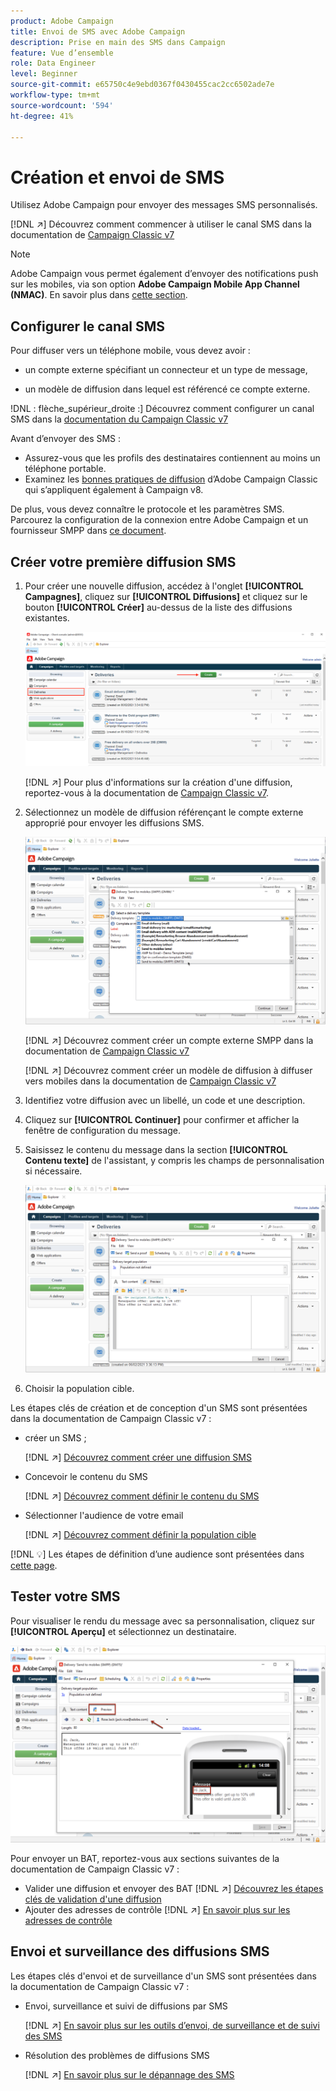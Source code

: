 ```yaml
---
product: Adobe Campaign
title: Envoi de SMS avec Adobe Campaign
description: Prise en main des SMS dans Campaign
feature: Vue d’ensemble
role: Data Engineer
level: Beginner
source-git-commit: e65750c4e9ebd0367f0430455cac2cc6502ade7e
workflow-type: tm+mt
source-wordcount: '594'
ht-degree: 41%

---
```


# Création et envoi de SMS

Utilisez Adobe Campaign pour envoyer des messages SMS personnalisés.

[!DNL :arrow_upper_right:] Découvrez comment commencer à utiliser le canal SMS dans la documentation de  [Campaign Classic v7](https://experienceleague.adobe.com/docs/campaign-classic/using/sending-messages/sending-messages-on-mobiles/sms-channel.html?lang=fr)

>[!NOTE]
>
>Adobe Campaign vous permet également d’envoyer des notifications push sur les mobiles, via son option **Adobe Campaign Mobile App Channel (NMAC)**. En savoir plus dans [cette section](push.md).

## Configurer le canal SMS

Pour diffuser vers un téléphone mobile, vous devez avoir :

* un compte externe spécifiant un connecteur et un type de message,

* un modèle de diffusion dans lequel est référencé ce compte externe.

!DNL : flèche_supérieur_droite :] Découvrez comment configurer un canal SMS dans la [documentation du Campaign Classic v7](https://experienceleague.adobe.com/docs/campaign-classic/using/sending-messages/sending-messages-on-mobiles/sms-set-up.html?lang=fr#sending-messages)

Avant d’envoyer des SMS :

* Assurez-vous que les profils des destinataires contiennent au moins un téléphone portable.
* Examinez les [bonnes pratiques de diffusion](https://experienceleague.adobe.com/docs/campaign-classic/using/sending-messages/key-steps-when-creating-a-delivery/delivery-bestpractices/delivery-best-practices.html?lang=fr#sending-messages) d’Adobe Campaign Classic qui s’appliquent également à Campaign v8.

De plus, vous devez connaître le protocole et les paramètres SMS. Parcourez la configuration de la connexion entre Adobe Campaign et un fournisseur SMPP dans [ce document](https://experienceleague.adobe.com/docs/campaign-classic/using/sending-messages/sending-messages-on-mobiles/sms-protocol.html?lang=fr#sending-messages).

## Créer votre première diffusion SMS

1. Pour créer une nouvelle diffusion, accédez à l&#39;onglet **[!UICONTROL Campagnes]**, cliquez sur **[!UICONTROL Diffusions]** et cliquez sur le bouton **[!UICONTROL Créer]** au-dessus de la liste des diffusions existantes.

   ![](assets/delivery_step_1.png)

   [!DNL :arrow_upper_right:] Pour plus d&#39;informations sur la création d&#39;une diffusion, reportez-vous à la documentation de  [Campaign Classic v7](https://experienceleague.adobe.com/docs/campaign-classic/using/sending-messages/key-steps-when-creating-a-delivery/steps-about-delivery-creation-steps.html?lang=fr#sending-messages).

1. Sélectionnez un modèle de diffusion référençant le compte externe approprié pour envoyer les diffusions SMS.

   ![](assets/sms-template-list.png)

   [!DNL :arrow_upper_right:] Découvrez comment créer un compte externe SMPP dans la documentation de  [Campaign Classic v7](https://experienceleague.corp.adobe.com/docs/campaign-classic/using/sending-messages/sending-messages-on-mobiles/sms-set-up.html?lang=en#creating-an-smpp-external-account)

   [!DNL :arrow_upper_right:] Découvrez comment créer un modèle de diffusion à diffuser vers mobiles dans la documentation de  [Campaign Classic v7](https://experienceleague.corp.adobe.com/docs/campaign-classic/using/sending-messages/sending-messages-on-mobiles/sms-set-up.html?lang=en#changing-the-delivery-template)

1. Identifiez votre diffusion avec un libellé, un code et une description.

1. Cliquez sur **[!UICONTROL Continuer]** pour confirmer et afficher la fenêtre de configuration du message.

1. Saisissez le contenu du message dans la section **[!UICONTROL Contenu texte]** de l&#39;assistant, y compris les champs de personnalisation si nécessaire.

   ![](assets/sms-content.png)

1. Choisir la population cible.

Les étapes clés de création et de conception d&#39;un SMS sont présentées dans la documentation de Campaign Classic v7 :

* créer un SMS ;

   [!DNL :arrow_upper_right:] [Découvrez comment créer une diffusion SMS](https://experienceleague.adobe.com/docs/campaign-classic/using/sending-messages/sending-messages-on-mobiles/sms-create.html?lang=fr#sending-messages)

* Concevoir le contenu du SMS

   [!DNL :arrow_upper_right:] [Découvrez comment définir le contenu du SMS](https://experienceleague.adobe.com/docs/campaign-classic/using/sending-messages/sending-messages-on-mobiles/sms-create.html?lang=fr#defining-the-sms-content)

* Sélectionner l&#39;audience de votre email

   [!DNL :arrow_upper_right:] [Découvrez comment définir la population cible](https://experienceleague.adobe.com/docs/campaign-classic/using/sending-messages/key-steps-when-creating-a-delivery/steps-defining-the-target-population.html?lang=fr)

[!DNL :bulb:] Les étapes de définition d’une audience sont présentées dans  [cette page](../start/audiences.md).

## Tester votre SMS

Pour visualiser le rendu du message avec sa personnalisation, cliquez sur **[!UICONTROL Aperçu]** et sélectionnez un destinataire.

![](assets/sms-preview.png)

Pour envoyer un BAT, reportez-vous aux sections suivantes de la documentation de Campaign Classic v7 :

* Valider une diffusion et envoyer des BAT
   [!DNL :arrow_upper_right:] [Découvrez les étapes clés de validation d&#39;une diffusion](https://experienceleague.adobe.com/docs/campaign-classic/using/sending-messages/key-steps-when-creating-a-delivery/steps-validating-the-delivery.html?lang=fr)
* Ajouter des adresses de contrôle
   [!DNL :arrow_upper_right:] [En savoir plus sur les adresses de contrôle](https://experienceleague.adobe.com/docs/campaign-classic/using/sending-messages/using-seed-addresses/about-seed-addresses.html?lang=fr)

## Envoi et surveillance des diffusions SMS

Les étapes clés d&#39;envoi et de surveillance d&#39;un SMS sont présentées dans la documentation de Campaign Classic v7 :

* Envoi, surveillance et suivi  de diffusions par SMS

   [!DNL :arrow_upper_right:] [En savoir plus sur les outils d’envoi, de surveillance et de suivi des SMS](https://experienceleague.adobe.com/docs/campaign-classic/using/sending-messages/sending-messages-on-mobiles/sms-send.html?lang=fr#sending-messages)
* Résolution des problèmes de diffusions SMS

   [!DNL :arrow_upper_right:] [En savoir plus sur le dépannage des SMS](https://experienceleague.adobe.com/docs/campaign-classic/using/sending-messages/sending-messages-on-mobiles/troubleshooting-sms.html?lang=fr#sending-messages)
